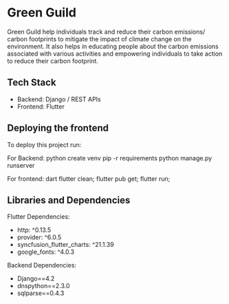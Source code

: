 # Green Guild

Green Guild help individuals track and reduce their carbon emissions/ carbon footprints to mitigate the impact of climate change on the environment. It also helps in educating people about the carbon emissions associated with various activities and empowering individuals to take action to reduce their carbon footprint.

## Tech Stack

- Backend: Django / REST APIs
- Frontend: Flutter
## Deploying the frontend

To deploy this project run:

For Backend:
python
    create venv
    pip -r requirements
    python manage.py runserver


For frontend:
dart
  flutter clean;
  flutter pub get;
  flutter run;



## Libraries and Dependencies

Flutter Dependencies:

- http: ^0.13.5
- provider: ^6.0.5
- syncfusion_flutter_charts: ^21.1.39
- google_fonts: ^4.0.3

Backend Dependencies:

- Django==4.2
- dnspython==2.3.0
- sqlparse==0.4.3
